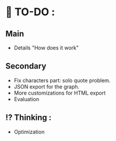 # 🎯 TO-DO :
## Main
- Details "How does it work"

## Secondary
- Fix characters part: solo quote problem.
- JSON export for the graph.
- More customizations for HTML export
- Evaluation

## ⁉️ Thinking :
- Optimization
